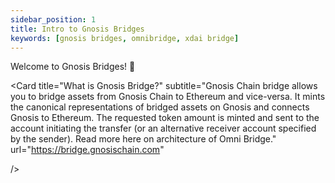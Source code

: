 ```yaml
---
sidebar_position: 1
title: Intro to Gnosis Bridges
keywords: [gnosis bridges, omnibridge, xdai bridge]
---
```


Welcome to Gnosis Bridges! 🎉

<Card
        title="What is Gnosis Bridge?"
        subtitle="Gnosis Chain bridge allows you to bridge assets from Gnosis Chain to Ethereum and vice-versa. It mints the canonical representations of bridged assets on Gnosis and connects Gnosis to Ethereum. The requested token amount is minted and sent to the account initiating the transfer (or an alternative receiver account specified by the sender).
        Read more here on architecture of Omni Bridge."
        url="https://bridge.gnosischain.com"

/>

<Card
        title="How to use this bridge for xDAI tokens ?"
        subtitle="Gnosis Omni bridge also acts as a native Dai bridge from Ethereum that is used to mint and burn xDai, the native asset used for gas and transaction fees on Gnosis Chain. This bridge allows users to transform DAI (an ERC20 stable token) on the mainnet into xDAI on a compatible chain. xDAI tokens can then be sent quickly and with minimal cost on the xDAI network."
        url="https://bridge.gnosischain.com/" 
/>

